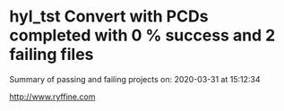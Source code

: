 # hyl_tst Convert with PCDs completed with 0 % success and 2 failing files

Summary of passing and failing projects on: 2020-03-31 at 15:12:34

http://www.ryffine.com
